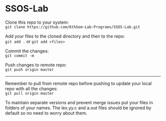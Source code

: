 # SSOS-Lab

Clone this repo to your system:  
`git clone https://github.com/6thSem-Lab-Programs/SSOS-Lab.git`

Add your files to the cloned directory and then to the repo:  
`git add .` or `git add <files>`

Commit the changes:  
`git commit -m`

Push changes to remote repo:  
`git push origin master`

---

Remember to pull from remote repo before pushing to update your local repo with all the changes:  
`git pull origin master`

To maintain separate versions and prevent merge issues put your files in folders of your names.
The lex.yy.c and a.out files should be ignored by default so no need to worry about them.
